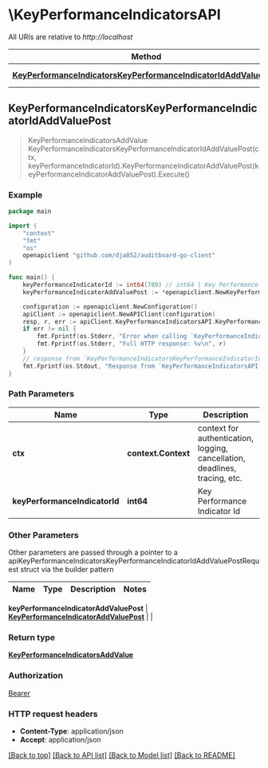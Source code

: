 # \KeyPerformanceIndicatorsAPI

All URIs are relative to *http://localhost*

Method | HTTP request | Description
------------- | ------------- | -------------
[**KeyPerformanceIndicatorsKeyPerformanceIndicatorIdAddValuePost**](KeyPerformanceIndicatorsAPI.md#KeyPerformanceIndicatorsKeyPerformanceIndicatorIdAddValuePost) | **Post** /key_performance_indicators/{key_performance_indicator_id}/add_value | 



## KeyPerformanceIndicatorsKeyPerformanceIndicatorIdAddValuePost

> KeyPerformanceIndicatorsAddValue KeyPerformanceIndicatorsKeyPerformanceIndicatorIdAddValuePost(ctx, keyPerformanceIndicatorId).KeyPerformanceIndicatorAddValuePost(keyPerformanceIndicatorAddValuePost).Execute()



### Example

```go
package main

import (
	"context"
	"fmt"
	"os"
	openapiclient "github.com/dja852/auditboard-go-client"
)

func main() {
	keyPerformanceIndicatorId := int64(789) // int64 | Key Performance Indicator Id
	keyPerformanceIndicatorAddValuePost := *openapiclient.NewKeyPerformanceIndicatorAddValuePost(float32(123), float32(123), "HistoricalDate_example") // KeyPerformanceIndicatorAddValuePost | 

	configuration := openapiclient.NewConfiguration()
	apiClient := openapiclient.NewAPIClient(configuration)
	resp, r, err := apiClient.KeyPerformanceIndicatorsAPI.KeyPerformanceIndicatorsKeyPerformanceIndicatorIdAddValuePost(context.Background(), keyPerformanceIndicatorId).KeyPerformanceIndicatorAddValuePost(keyPerformanceIndicatorAddValuePost).Execute()
	if err != nil {
		fmt.Fprintf(os.Stderr, "Error when calling `KeyPerformanceIndicatorsAPI.KeyPerformanceIndicatorsKeyPerformanceIndicatorIdAddValuePost``: %v\n", err)
		fmt.Fprintf(os.Stderr, "Full HTTP response: %v\n", r)
	}
	// response from `KeyPerformanceIndicatorsKeyPerformanceIndicatorIdAddValuePost`: KeyPerformanceIndicatorsAddValue
	fmt.Fprintf(os.Stdout, "Response from `KeyPerformanceIndicatorsAPI.KeyPerformanceIndicatorsKeyPerformanceIndicatorIdAddValuePost`: %v\n", resp)
}
```

### Path Parameters


Name | Type | Description  | Notes
------------- | ------------- | ------------- | -------------
**ctx** | **context.Context** | context for authentication, logging, cancellation, deadlines, tracing, etc.
**keyPerformanceIndicatorId** | **int64** | Key Performance Indicator Id | 

### Other Parameters

Other parameters are passed through a pointer to a apiKeyPerformanceIndicatorsKeyPerformanceIndicatorIdAddValuePostRequest struct via the builder pattern


Name | Type | Description  | Notes
------------- | ------------- | ------------- | -------------

 **keyPerformanceIndicatorAddValuePost** | [**KeyPerformanceIndicatorAddValuePost**](KeyPerformanceIndicatorAddValuePost.md) |  | 

### Return type

[**KeyPerformanceIndicatorsAddValue**](KeyPerformanceIndicatorsAddValue.md)

### Authorization

[Bearer](../README.md#Bearer)

### HTTP request headers

- **Content-Type**: application/json
- **Accept**: application/json

[[Back to top]](#) [[Back to API list]](../README.md#documentation-for-api-endpoints)
[[Back to Model list]](../README.md#documentation-for-models)
[[Back to README]](../README.md)

